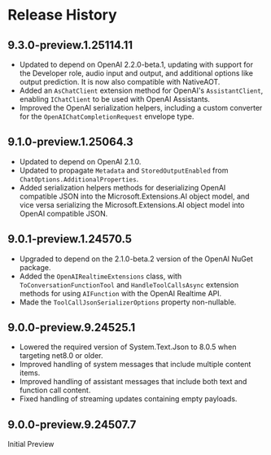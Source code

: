 # Release History

## 9.3.0-preview.1.25114.11

- Updated to depend on OpenAI 2.2.0-beta.1, updating with support for the Developer role, audio input and output, and additional options like output prediction. It is now also compatible with NativeAOT.
- Added an `AsChatClient` extension method for OpenAI's `AssistantClient`, enabling `IChatClient` to be used with OpenAI Assistants.
- Improved the OpenAI serialization helpers, including a custom converter for the `OpenAIChatCompletionRequest` envelope type.

## 9.1.0-preview.1.25064.3

- Updated to depend on OpenAI 2.1.0.
- Updated to propagate `Metadata` and `StoredOutputEnabled` from `ChatOptions.AdditionalProperties`.
- Added serialization helpers methods for deserializing OpenAI compatible JSON into the Microsoft.Extensions.AI object model, and vice versa serializing the Microsoft.Extensions.AI object model into OpenAI compatible JSON.

## 9.0.1-preview.1.24570.5

  - Upgraded to depend on the 2.1.0-beta.2 version of the OpenAI NuGet package.
  - Added the `OpenAIRealtimeExtensions` class, with `ToConversationFunctionTool` and `HandleToolCallsAsync` extension methods for using `AIFunction` with the OpenAI Realtime API.
  - Made the `ToolCallJsonSerializerOptions` property non-nullable.

## 9.0.0-preview.9.24525.1

- Lowered the required version of System.Text.Json to 8.0.5 when targeting net8.0 or older.
- Improved handling of system messages that include multiple content items.
- Improved handling of assistant messages that include both text and function call content.
- Fixed handling of streaming updates containing empty payloads.

## 9.0.0-preview.9.24507.7

Initial Preview
